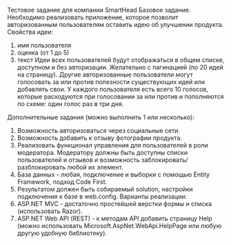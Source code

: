 Тестовое задание для компании SmartHead
Базовое задание. 
Необходимо реализовать приложение, которое позволит авторизованным пользователям оставить идею об улучшении продукта. 
Свойства идеи:
1. имя пользователя
2. оценка (от 1 до 5) 
3. текст
Идеи всех пользователей будут отображаться в общем списке, доступном и без авторизации. Желательно с пагинацией (по 20 идей на страницу). Другие авторизованные пользователи могут голосовать за или против полезности существующих идей или добавлять свои. У каждого пользователя есть всего 10 голосов, которые расходуются при голосовании за или против и пополняются по схеме: один голос раз в три дня.

Дополнительные задания (можно выполнить 1 или несколько):
1. Возможность авторизоваться через социальные сети.
2. Возможность добавить к отзыву фотографии продукта.
3. Реализовать функционал управления для пользователей в роли модератора. Модератору должны быть доступны списки пользователей и отзывов и возможность заблокировать/разблокировать любой их элемент. 
4. База данных - любая, подключение и выборки с помощью Entity Framework, подход Code First. 
5. Результатом должен быть собираемый solution, настройки подключения к базе в web.config.
Варианты реализации:
1. ASP.NET MVC - достаточно простейшей верстки формы и списка (использовать Razor).
2. ASP.NET Web API (REST) - к методам API добавить страницу Help (можно использовать Microsoft.AspNet.WebApi.HelpPage или любую другую удобную библиотеку).
